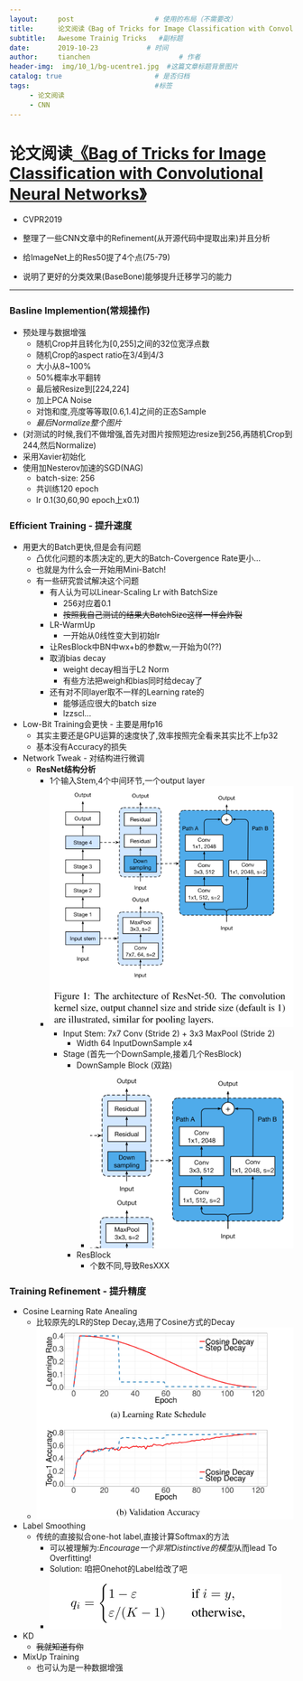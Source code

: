 ```yaml
---
layout:     post                    # 使用的布局（不需要改）
title:      论文阅读《Bag of Tricks for Image Classification with Convolutional Neural Networks》          # 标题 
subtitle:   Awesome Trainig Tricks   #副标题
date:       2019-10-23            # 时间
author:     tianchen                      # 作者
header-img:  img/10_1/bg-ucentre1.jpg  #这篇文章标题背景图片  
catalog: true                       # 是否归档
tags:                               #标签
     - 论文阅读
     - CNN
---
```


# 论文阅读[《Bag of Tricks for Image Classification with Convolutional Neural Networks》](http://openaccess.thecvf.com/content_CVPR_2019/papers/He_Bag_of_Tricks_for_Image_Classification_with_Convolutional_Neural_Networks_CVPR_2019_paper.pdf)

* CVPR2019

* 整理了一些CNN文章中的Refinement(从开源代码中提取出来)并且分析
* 给ImageNet上的Res50提了4个点(75-79)
* 说明了更好的分类效果(BaseBone)能够提升迁移学习的能力

---

### Basline Implemention(常规操作)
* 预处理与数据增强
  * 随机Crop并且转化为[0,255]之间的32位宽浮点数
  * 随机Crop的aspect ratio在3/4到4/3
  * 大小从8~100%
  * 50%概率水平翻转
  * 最后被Resize到[224,224]
  * 加上PCA Noise
  * 对饱和度,亮度等等取[0.6,1.4]之间的正态Sample
  * *最后Normalize整个图片*
* (对测试的时候,我们不做增强,首先对图片按照短边resize到256,再随机Crop到244,然后Normalize)
* 采用Xavier初始化
* 使用加Nesterov加速的SGD(NAG)
  * batch-size: 256
  * 共训练120 epoch
  * lr  0.1(30,60,90 epoch上x0.1)

### Efficient Training - 提升速度
* 用更大的Batch更快,但是会有问题
  * 凸优化问题的本质决定的,更大的Batch-Covergence Rate更小...
  * 也就是为什么会一开始用Mini-Batch!
  * 有一些研究尝试解决这个问题
    * 有人认为可以Linear-Scaling Lr with BatchSize  
      * 256对应着0.1
      * ~~按照我自己测试的结果大BatchSize这样一样会炸裂~~
    * LR-WarmUp
      * 一开始从0线性变大到初始lr
    * 让ResBlock中BN中wx+b的参数w,一开始为0(??)
    * 取消bias decay
      * weight decay相当于L2 Norm
      * 有些方法把weigh和bias同时给decay了
    * 还有对不同layer取不一样的Learning rate的
      * 能够适应很大的batch size
      * lzzscl...
* Low-Bit Training会更快 - 主要是用fp16
  * 其实主要还是GPU运算的速度快了,效率按照完全看来其实比不上fp32
  * 基本没有Accuracy的损失
* Network Tweak - 对结构进行微调
  * **ResNet结构分析**
    * 1个输入Stem,4个中间环节,一个output layer
    * ![](https://github.com/A-suozhang/MyPicBed/raw/master/img/20191023163927.png)
      * Input Stem: 7x7 Conv (Stride 2) + 3x3 MaxPool (Stride 2)
        * Width 64 InputDownSample x4
      * Stage (首先一个DownSample,接着几个ResBlock)
        * DownSample Block (双路)
          * ![](https://github.com/A-suozhang/MyPicBed/raw/master/img/20191023164434.png)
        * ResBlock
          * 个数不同,导致ResXXX


### Training Refinement - 提升精度
* Cosine Learning Rate Anealing
  * 比较原先的LR的Step Decay,选用了Cosine方式的Decay
  * ![](https://github.com/A-suozhang/MyPicBed/raw/master/img/20191023170729.png)
* Label Smoothing
  * 传统的直接拟合one-hot label,直接计算Softmax的方法
    * 可以被理解为:*Encourage一个非常Distinctive的模型*从而lead To Overfitting!
    * Solution: 咱把Onehot的Label给改了吧
    * ![](https://github.com/A-suozhang/MyPicBed/raw/master/img/20191023171246.png)
* KD
  * ~~我就知道有你~~
* MixUp Training
  * 也可认为是一种数据增强